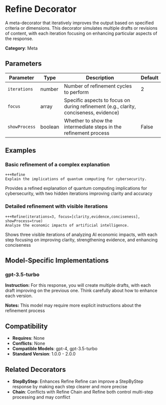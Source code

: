 # Refine Decorator

A meta-decorator that iteratively improves the output based on specified criteria or dimensions. This decorator simulates multiple drafts or revisions of content, with each iteration focusing on enhancing particular aspects of the response.

**Category**: Meta

## Parameters

| Parameter | Type | Description | Default |
|-----------|------|-------------|--------|
| `iterations` | number | Number of refinement cycles to perform | 2 |
| `focus` | array | Specific aspects to focus on during refinement (e.g., clarity, conciseness, evidence) |  |
| `showProcess` | boolean | Whether to show the intermediate steps in the refinement process | False |

## Examples

### Basic refinement of a complex explanation

```
+++Refine
Explain the implications of quantum computing for cybersecurity.
```

Provides a refined explanation of quantum computing implications for cybersecurity, with two hidden iterations improving clarity and accuracy

### Detailed refinement with visible iterations

```
+++Refine(iterations=3, focus=[clarity,evidence,conciseness], showProcess=true)
Analyze the economic impacts of artificial intelligence.
```

Shows three visible iterations of analyzing AI economic impacts, with each step focusing on improving clarity, strengthening evidence, and enhancing conciseness

## Model-Specific Implementations

### gpt-3.5-turbo

**Instruction:** For this response, you will create multiple drafts, with each draft improving on the previous one. Think carefully about how to enhance each version.

**Notes:** This model may require more explicit instructions about the refinement process


## Compatibility

- **Requires**: None
- **Conflicts**: None
- **Compatible Models**: gpt-4, gpt-3.5-turbo
- **Standard Version**: 1.0.0 - 2.0.0

## Related Decorators

- **StepByStep**: Enhances Refine Refine can improve a StepByStep response by making each step clearer and more precise
- **Chain**: Conflicts with Refine Chain and Refine both control multi-step processing and may conflict
